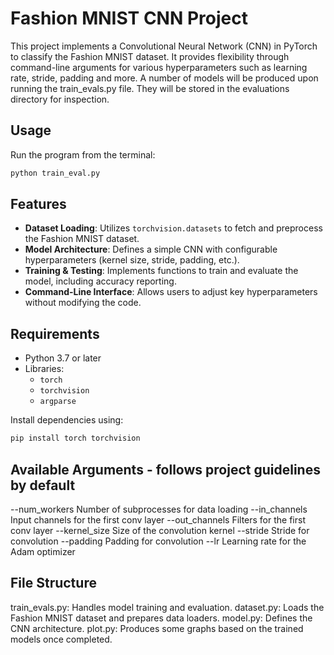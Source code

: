 # Fashion MNIST CNN Project

This project implements a Convolutional Neural Network (CNN) in PyTorch to classify the Fashion MNIST dataset. It provides flexibility through command-line arguments for various hyperparameters such as learning rate, stride, padding and more.
A number of models will be produced upon running the train_evals.py file. They will be stored in the evaluations directory for inspection.

## Usage

Run the program from the terminal:

```bash
python train_eval.py
```

## Features

- **Dataset Loading**: Utilizes `torchvision.datasets` to fetch and preprocess the Fashion MNIST dataset.
- **Model Architecture**: Defines a simple CNN with configurable hyperparameters (kernel size, stride, padding, etc.).
- **Training & Testing**: Implements functions to train and evaluate the model, including accuracy reporting.
- **Command-Line Interface**: Allows users to adjust key hyperparameters without modifying the code.

## Requirements

- Python 3.7 or later
- Libraries:
  - `torch`
  - `torchvision`
  - `argparse`

Install dependencies using:
```bash
pip install torch torchvision
```

## Available Arguments - follows project guidelines by default

--num_workers	Number of subprocesses for data loading
--in_channels	Input channels for the first conv layer
--out_channels	Filters for the first conv layer
--kernel_size	Size of the convolution kernel
--stride	    Stride for convolution
--padding	    Padding for convolution
--lr	        Learning rate for the Adam optimizer

## File Structure

train_evals.py: Handles model training and evaluation.
dataset.py: Loads the Fashion MNIST dataset and prepares data loaders.
model.py: Defines the CNN architecture.
plot.py: Produces some graphs based on the trained models once completed.